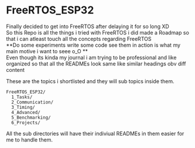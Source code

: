 # FreeRTOS_ESP32
Finally decided to get into FreeRTOS after delaying it for so long XD  
So this Repo is all the things i tried with FreeRTOS i did made a Roadmap so that i can atleast touch all the concepts regarding FreeRTOS    
**Do some experiments write some code see them in action is what my main motive i want to seee o_O **    
Even though its kinda my journal i am trying to be professional and like organized so that all the READMEs look same like similar headings obv diff content    

These are the topics i shortlisted and they will sub topics inside them.  
```
FreeRTOS_ESP32/
  1_Tasks/
  2_Communication/
  3_Timing/
  4_Advanced/
  5_Benchmarking/
  6_Projects/
```
All the sub directories will have their indiviual READMEs in them easier for me to handle them. 

